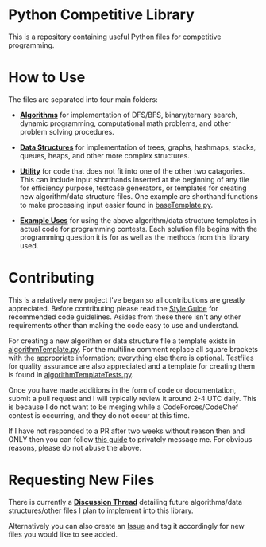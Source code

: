 # Python Competitive Library
This is a repository containing useful Python files for competitive programming. 

# How to Use
The files are separated into four main folders:

- [**Algorithms**](./algorithms) for implementation of DFS/BFS, binary/ternary search, dynamic programming, computational math problems, and other problem solving procedures.

- [**Data Structures**](https://github.com/alxwen711/pythonCompetitiveLibrary/tree/main/data%20structures) for implementation of trees, graphs, hashmaps, stacks, queues, heaps, and other more complex structures.

- [**Utility**](./utility) for code that does not fit into one of the other two catagories. This can include input shorthands inserted at the beginning of any file for efficiency purpose, testcase generators, or templates for creating new algorithm/data structure files. One example are shorthand functions to make processing input easier found in [baseTemplate.py](./templates/baseTemplate.py).

- [**Example Uses**](./exampleuses) for using the above algorithm/data structure templates in actual code for programming contests. Each solution file begins with the programming question it is for as well as the methods from this library used.

# Contributing

This is a relatively new project I've began so all contributions are greatly appreciated. Before contributing please read the [Style Guide](./docs/styleguide.md) for recommended code guidelines. Asides from these there isn't any other requirements other than making the code easy to use and understand.

For creating a new algorithm or data structure file a template exists in [algorithmTemplate.py](./utility/algorithmTemplate.py). For the multiline comment replace all square brackets with the appropriate information; everything else there is optional. Testfiles for quality assurance are also appreciated and a template for creating them is found in [algorithmTemplateTests.py](./utility/algorithmTemplateTests.py).

Once you have made additions in the form of code or documentation, submit a pull request and I will typically review it around 2-4 UTC daily. This is because I do not want to be merging while a CodeForces/CodeChef contest is occurring, and they do not occur at this time. 

If I have not responded to a PR after two weeks without reason then and ONLY then you can follow [this guide](https://stackoverflow.com/questions/12686545/how-to-leave-a-message-for-a-github-com-user) to privately message me. For obvious reasons, please do not abuse the above. 

# Requesting New Files

There is currently a [**Discussion Thread**](https://github.com/alxwen711/pythonCompetitiveLibrary/discussions/2) detailing future algorithms/data structures/other files I plan to implement into this library.

Alternatively you can also create an [Issue](https://github.com/alxwen711/pythonCompetitiveLibrary/issues) and tag it accordingly for new files you would like to see added.

